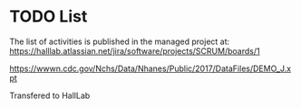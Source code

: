 # TODO List

The list of activities is published in the managed project at:
https://halllab.atlassian.net/jira/software/projects/SCRUM/boards/1

https://wwwn.cdc.gov/Nchs/Data/Nhanes/Public/2017/DataFiles/DEMO_J.xpt

Transfered to HallLab
